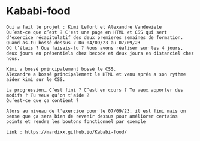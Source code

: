 # Kababi-food
    Qui a fait le projet : Kimi Lefort et Alexandre Vandewiele
    Qu’est-ce que c’est ? C'est une page en HTML et CSS qui sert d'exercice récapitulatif des deux premieres semaines de formation.
    Quand as-tu bossé dessus ? Du 04/09/23 au 07/09/23
    Où t’étais ? Que faisais-tu ? Nous avons réaliser sur les 4 jours, deux jours en présentiels chez becode et deux jours en distanciel chez nous.

    Kimi a bossé principalement bossé le CSS.
    Alexandre a bossé principalement le HTML et venu aprés a son rythme aider kimi sur le CSS.

    La progression… C’est fini ? C’est en cours ? Tu veux apporter des modifs ? Tu veux qu’on t’aide ?
    Qu’est-ce que ça contient ? 

    Alors au niveau de l'exercice pour le 07/09/23, il est fini mais on pense que ça sera bien de revenir dessus pour améliorer certains points et rendre les boutons fonctionnel par exemple 

    Link : https://mardixx.github.io/Kababi-food/
